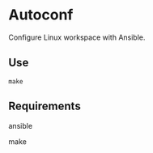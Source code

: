 # Autoconf

Configure Linux workspace with Ansible.

## Use

```
make
```

## Requirements

ansible

make


